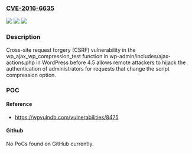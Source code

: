 ### [CVE-2016-6635](https://cve.mitre.org/cgi-bin/cvename.cgi?name=CVE-2016-6635)
![](https://img.shields.io/static/v1?label=Product&message=n%2Fa&color=blue)
![](https://img.shields.io/static/v1?label=Version&message=n%2Fa&color=blue)
![](https://img.shields.io/static/v1?label=Vulnerability&message=n%2Fa&color=brighgreen)

### Description

Cross-site request forgery (CSRF) vulnerability in the wp_ajax_wp_compression_test function in wp-admin/includes/ajax-actions.php in WordPress before 4.5 allows remote attackers to hijack the authentication of administrators for requests that change the script compression option.

### POC

#### Reference
- https://wpvulndb.com/vulnerabilities/8475

#### Github
No PoCs found on GitHub currently.

